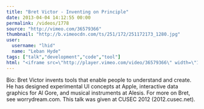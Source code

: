 ```yaml
---
title: "Bret Victor - Inventing on Principle"
date: 2013-04-04 14:12:55 00:00
permalink: /videos/1778
source: "http://vimeo.com/36579366"
thumbnail: "http://b.vimeocdn.com/ts/251/172/251172173_1280.jpg"
user:
  username: "lhid"
  name: "Leban Hyde"
tags: ["talk","development","code","tool"]
html: "<iframe src=\"http://player.vimeo.com/video/36579366\" width=\"1280\" height=\"720\" frameborder=\"0\" webkitAllowFullScreen mozallowfullscreen allowFullScreen></iframe>"
---
```


Bio: Bret Victor invents tools that enable people to understand and create. He has designed experimental UI concepts at Apple, interactive data graphics for Al Gore, and musical instruments at Alesis.
For more on Bret, see worrydream.com.
This talk was given at CUSEC 2012 (2012.cusec.net).